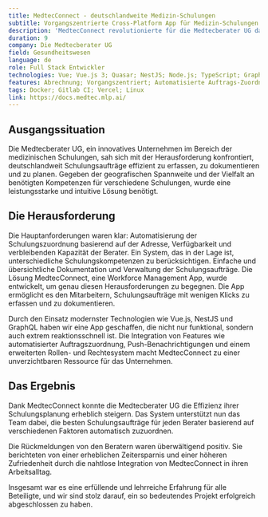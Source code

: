 ```yaml
---
title: MedtecConnect - deutschlandweite Medizin-Schulungen
subtitle: Vorgangszentrierte Cross-Platform App für Medizin-Schulungen
description: 'MedtecConnect revolutionierte für die Medtecberater UG das Schulungsmanagement: Automatisierte Zuordnung, intuitive Erfassung und Dokumentation von deutschlandweiten Schulungen steigerten Effizienz und Mitarbeiterzufriedenheit erheblich.'
duration: 9
company: Die Medtecberater UG
field: Gesundheitswesen
language: de
role: Full Stack Entwickler
technologies: Vue; Vue.js 3; Quasar; NestJS; Node.js; TypeScript; GraphQL; Hasura
features: Abrechnung; Vorgangszentriert; Automatisierte Auftrags-Zuordnung; State-Machine; Push-Benachrichtigungen
tags: Docker; Gitlab CI; Vercel; Linux
link: https://docs.medtec.mlp.ai/
---
```


## Ausgangssituation
Die Medtecberater UG, ein innovatives Unternehmen im Bereich der medizinischen Schulungen, sah sich mit der Herausforderung konfrontiert, deutschlandweit Schulungsaufträge effizient zu erfassen, zu dokumentieren und zu planen. Gegeben der geografischen Spannweite und der Vielfalt an benötigten Kompetenzen für verschiedene Schulungen, wurde eine leistungsstarke und intuitive Lösung benötigt.

## Die Herausforderung
Die Hauptanforderungen waren klar:
Automatisierung der Schulungszuordnung basierend auf der Adresse, Verfügbarkeit und verbleibenden Kapazität der Berater.
Ein System, das in der Lage ist, unterschiedliche Schulungskompetenzen zu berücksichtigen.
Einfache und übersichtliche Dokumentation und Verwaltung der Schulungsaufträge.
Die Lösung
MedtecConnect, eine Workforce Management App, wurde entwickelt, um genau diesen Herausforderungen zu begegnen. Die App ermöglicht es den Mitarbeitern, Schulungsaufträge mit wenigen Klicks zu erfassen und zu dokumentieren.

Durch den Einsatz modernster Technologien wie Vue.js, NestJS und GraphQL haben wir eine App geschaffen, die nicht nur funktional, sondern auch extrem reaktionsschnell ist. Die Integration von Features wie automatisierter Auftragszuordnung, Push-Benachrichtigungen und einem erweiterten Rollen- und Rechtesystem macht MedtecConnect zu einer unverzichtbaren Ressource für das Unternehmen.

## Das Ergebnis
Dank MedtecConnect konnte die Medtecberater UG die Effizienz ihrer Schulungsplanung erheblich steigern. Das System unterstützt nun das Team dabei, die besten Schulungsaufträge für jeden Berater basierend auf verschiedenen Faktoren automatisch zuzuordnen.

Die Rückmeldungen von den Beratern waren überwältigend positiv. Sie berichteten von einer erheblichen Zeitersparnis und einer höheren Zufriedenheit durch die nahtlose Integration von MedtecConnect in ihren Arbeitsalltag.

Insgesamt war es eine erfüllende und lehrreiche Erfahrung für alle Beteiligte, und wir sind stolz darauf, ein so bedeutendes Projekt erfolgreich abgeschlossen zu haben.
